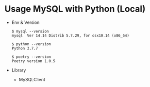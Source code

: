 # Usage MySQL with Python (Local)

- Env & Version

  ```
  $ mysql --version
  mysql  Ver 14.14 Distrib 5.7.29, for osx10.14 (x86_64) 

  $ python --version
  Python 3.7.7

  $ poetry --version
  Poetry version 1.0.5
  ```

- Library

  - MySQLClient